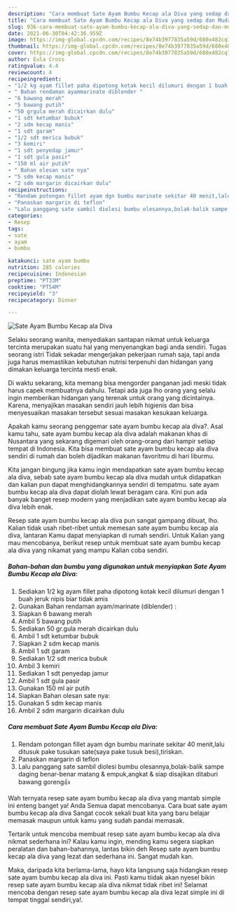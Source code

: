 ```yaml
---
description: "Cara membuat Sate Ayam Bumbu Kecap ala Diva yang sedap dan Mudah Dibuat"
title: "Cara membuat Sate Ayam Bumbu Kecap ala Diva yang sedap dan Mudah Dibuat"
slug: 936-cara-membuat-sate-ayam-bumbu-kecap-ala-diva-yang-sedap-dan-mudah-dibuat
date: 2021-06-30T04:42:36.959Z
image: https://img-global.cpcdn.com/recipes/8e74b3977835a59d/680x482cq70/sate-ayam-bumbu-kecap-ala-diva-foto-resep-utama.jpg
thumbnail: https://img-global.cpcdn.com/recipes/8e74b3977835a59d/680x482cq70/sate-ayam-bumbu-kecap-ala-diva-foto-resep-utama.jpg
cover: https://img-global.cpcdn.com/recipes/8e74b3977835a59d/680x482cq70/sate-ayam-bumbu-kecap-ala-diva-foto-resep-utama.jpg
author: Eula Cross
ratingvalue: 4.4
reviewcount: 4
recipeingredient:
- "1/2 kg ayam fillet paha dipotong kotak kecil dilumuri dengan 1 buah jeruk nipis biar tidak amis"
- " Bahan rendaman ayammarinate diblender "
- "6 bawang merah"
- "5 bawang putih"
- "50 grgula merah dicairkan dulu"
- "1 sdt ketumbar bubuk"
- "2 sdm kecap manis"
- "1 sdt garam"
- "1/2 sdt merica bubuk"
- "3 kemiri"
- "1 sdt penyedap jamur"
- "1 sdt gula pasir"
- "150 ml air putih"
- " Bahan olesan sate nya"
- "5 sdm kecap manis"
- "2 sdm margarin dicairkan dulu"
recipeinstructions:
- "Rendam potongan fillet ayam dgn bumbu marinate sekitar 40 menit,lalu ditusuk pake tusukan sate(saya pake tusuk besi),tiriskan."
- "Panaskan margarin di teflon"
- "Lalu panggang sate sambil diolesi bumbu olesannya,bolak-balik sampe daging benar-benar matang &amp; empuk,angkat &amp; siap disajikan ditaburi bawang goreng👍"
categories:
- Resep
tags:
- sate
- ayam
- bumbu

katakunci: sate ayam bumbu 
nutrition: 285 calories
recipecuisine: Indonesian
preptime: "PT33M"
cooktime: "PT54M"
recipeyield: "3"
recipecategory: Dinner

---
```



![Sate Ayam Bumbu Kecap ala Diva](https://img-global.cpcdn.com/recipes/8e74b3977835a59d/680x482cq70/sate-ayam-bumbu-kecap-ala-diva-foto-resep-utama.jpg)

Selaku seorang wanita, menyediakan santapan nikmat untuk keluarga tercinta merupakan suatu hal yang menyenangkan bagi anda sendiri. Tugas seorang istri Tidak sekadar mengerjakan pekerjaan rumah saja, tapi anda juga harus memastikan kebutuhan nutrisi terpenuhi dan hidangan yang dimakan keluarga tercinta mesti enak.

Di waktu  sekarang, kita memang bisa mengorder panganan jadi meski tidak harus capek membuatnya dahulu. Tetapi ada juga lho orang yang selalu ingin memberikan hidangan yang terenak untuk orang yang dicintainya. Karena, menyajikan masakan sendiri jauh lebih higienis dan bisa menyesuaikan masakan tersebut sesuai masakan kesukaan keluarga. 



Apakah kamu seorang penggemar sate ayam bumbu kecap ala diva?. Asal kamu tahu, sate ayam bumbu kecap ala diva adalah makanan khas di Nusantara yang sekarang digemari oleh orang-orang dari hampir setiap tempat di Indonesia. Kita bisa membuat sate ayam bumbu kecap ala diva sendiri di rumah dan boleh dijadikan makanan favoritmu di hari liburmu.

Kita jangan bingung jika kamu ingin mendapatkan sate ayam bumbu kecap ala diva, sebab sate ayam bumbu kecap ala diva mudah untuk didapatkan dan kalian pun dapat menghidangkannya sendiri di tempatmu. sate ayam bumbu kecap ala diva dapat diolah lewat beragam cara. Kini pun ada banyak banget resep modern yang menjadikan sate ayam bumbu kecap ala diva lebih enak.

Resep sate ayam bumbu kecap ala diva pun sangat gampang dibuat, lho. Kalian tidak usah ribet-ribet untuk memesan sate ayam bumbu kecap ala diva, lantaran Kamu dapat menyiapkan di rumah sendiri. Untuk Kalian yang mau mencobanya, berikut resep untuk membuat sate ayam bumbu kecap ala diva yang nikamat yang mampu Kalian coba sendiri.

<!--inarticleads1-->

##### Bahan-bahan dan bumbu yang digunakan untuk menyiapkan Sate Ayam Bumbu Kecap ala Diva:

1. Sediakan 1/2 kg ayam fillet paha dipotong kotak kecil dilumuri dengan 1 buah jeruk nipis biar tidak amis
1. Gunakan  Bahan rendaman ayam/marinate (diblender) :
1. Siapkan 6 bawang merah
1. Ambil 5 bawang putih
1. Sediakan 50 gr.gula merah dicairkan dulu
1. Ambil 1 sdt ketumbar bubuk
1. Siapkan 2 sdm kecap manis
1. Ambil 1 sdt garam
1. Sediakan 1/2 sdt merica bubuk
1. Ambil 3 kemiri
1. Sediakan 1 sdt penyedap jamur
1. Ambil 1 sdt gula pasir
1. Gunakan 150 ml air putih
1. Siapkan  Bahan olesan sate nya:
1. Gunakan 5 sdm kecap manis
1. Ambil 2 sdm margarin dicairkan dulu




<!--inarticleads2-->

##### Cara membuat Sate Ayam Bumbu Kecap ala Diva:

1. Rendam potongan fillet ayam dgn bumbu marinate sekitar 40 menit,lalu ditusuk pake tusukan sate(saya pake tusuk besi),tiriskan.
1. Panaskan margarin di teflon
1. Lalu panggang sate sambil diolesi bumbu olesannya,bolak-balik sampe daging benar-benar matang &amp; empuk,angkat &amp; siap disajikan ditaburi bawang goreng👍




Wah ternyata resep sate ayam bumbu kecap ala diva yang mantab simple ini enteng banget ya! Anda Semua dapat mencobanya. Cara buat sate ayam bumbu kecap ala diva Sangat cocok sekali buat kita yang baru belajar memasak maupun untuk kamu yang sudah pandai memasak.

Tertarik untuk mencoba membuat resep sate ayam bumbu kecap ala diva nikmat sederhana ini? Kalau kamu ingin, mending kamu segera siapkan peralatan dan bahan-bahannya, lantas bikin deh Resep sate ayam bumbu kecap ala diva yang lezat dan sederhana ini. Sangat mudah kan. 

Maka, daripada kita berlama-lama, hayo kita langsung saja hidangkan resep sate ayam bumbu kecap ala diva ini. Pasti kamu tiidak akan nyesel bikin resep sate ayam bumbu kecap ala diva nikmat tidak ribet ini! Selamat mencoba dengan resep sate ayam bumbu kecap ala diva lezat simple ini di tempat tinggal sendiri,ya!.

